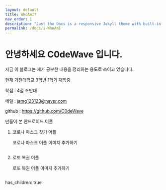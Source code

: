 ```yaml
---
layout: default
title: WhoAmI?
nav_order: 1
description: "Just the Docs is a responsive Jekyll theme with built-in search that is easily customizable and hosted on GitHub Pages."
permalink: /docs/1-WhoAmI
---
```


# 안녕하세요 C0deWave 입니다.

지금 이 블로그는 제가 공부한 내용을 정리하는 용도로 쓰이고 있습니다.

현재 가천대학교 3학년 1학기 재학중

학점 : 4점 초반대

메일 : jamg123123@naver.com

github : https://github.com/C0deWave

만들어 본 안드로이드 어플

1. 코로나 마스크 찾기 어플

    코로나 마스크 어플 이미지 추가하기

    ![]()

2. 로또 복권 어플

    로또 복권 어플 이미지 추가하기

    ![]()


has_children: true